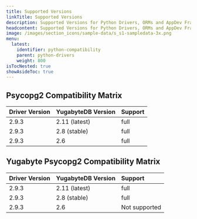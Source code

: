 ```yaml
---
title: Supported Versions
linkTitle: Supported Versions
description: Supported Versions for Python Drivers, ORMs and AppDev Frameworks
headcontent: Supported Versions for Python Drivers, ORMs and AppDev Frameworks
image: /images/section_icons/sample-data/s_s1-sampledata-3x.png
menu:
  latest:
    identifier: python-compatibility
    parent: python-drivers
    weight: 800
isTocNested: true
showAsideToc: true
---
```


## Psycopg2 Compatibility Matrix

| Driver Version | YugabyteDB Version | Support |
| :------------- | :----------------- | :------ |
| 2.9.3 | 2.11 (latest) | full |
| 2.9.3 |  2.8 (stable) | full |
| 2.9.3 | 2.6 | full |

## Yugabyte Psycopg2 Compatibility Matrix

| Driver Version | YugabyteDB Version | Support |
| :------------- | :----------------- | :------ |
| 2.9.3 | 2.11 (latest) | full |
| 2.9.3 |  2.8 (stable) | full |
| 2.9.3 | 2.6 | Not supported |